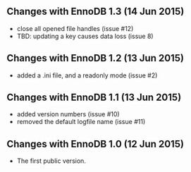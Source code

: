 ## Changes with EnnoDB 1.3 (14 Jun 2015)

* close all opened file handles (issue #12)
* TBD: updating a key causes data loss (issue 8)

## Changes with EnnoDB 1.2 (13 Jun 2015)

* added a .ini file, and a readonly mode (issue #2)

## Changes with EnnoDB 1.1 (13 Jun 2015)

* added version numbers (issue #10)
* removed the default logfile name (issue #11)

## Changes with EnnoDB 1.0 (12 Jun 2015)

* The first public version.

